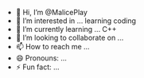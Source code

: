 - 👋 Hi, I’m @MalicePlay
- 👀 I’m interested in ... learning coding
- 🌱 I’m currently learning ... C++
- 💞️ I’m looking to collaborate on ... 
- 📫 How to reach me ...
- 😄 Pronouns: ...
- ⚡ Fun fact: ...

<!---
MalicePlay/MalicePlay is a ✨ special ✨ repository because its `README.md` (this file) appears on your GitHub profile.
You can click the Preview link to take a look at your changes.
--->
